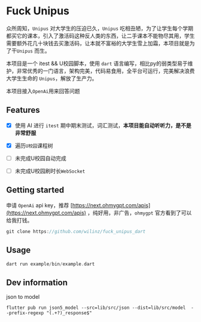 # Fuck Unipus

众所周知，`Unipus` 对大学生的压迫已久，`Unipus` 吃相丑陋，为了让学生每个学期都买它的课本，引入了激活码这种反人类的东西，让二手课本不能物尽其用，学生需要额外花几十块钱去买激活码，让本就不富裕的大学生雪上加霜，本项目就是为了干`Unipus` 而生。

本项目是一个 itest && U校园脚本，使用 `dart` 语言编写，相比py的弱类型易于维护，非常优秀的一门语言，架构完美，代码易食用，全平台可运行，完美解决浪费大学生生命的 `Unipus`，解放了生产力。

本项目接入`OpenAi`用来回答问题

## Features

- [x] 使用 AI 进行 `itest` 期中期末测试，词汇测试，**本项目能自动听听力，是不是非常舒服**

- [x] 遍历`U校园`课程树
- [ ] 未完成U校园自动完成
- [ ] 未完成U校园刷时长`WebSocket`

## Getting started

申请 `OpenAi` api key，推荐 [https://next.ohmygpt.com/apis](https://next.ohmygpt.com/apis) ，纯好用，非广告，`ohmygpt` 官方看到了可以给我打钱。

``````dart
git clone https://github.com/wilinz/fuck_unipus_dart
``````

## Usage

```dart
dart run example/bin/example.dart
```

## Dev information

json to model

```shell
flutter pub run json5_model --src=lib/src/json --dist=lib/src/model  --prefix-regexp "(.+?)_response$"
```
